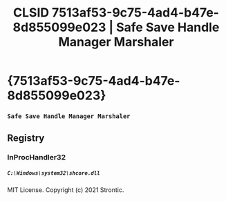 ﻿---
title: "CLSID 7513af53-9c75-4ad4-b47e-8d855099e023 | Safe Save Handle Manager Marshaler"
excerpt: What is COM-Object CLSID 7513af53-9c75-4ad4-b47e-8d855099e023?
---

# {7513af53-9c75-4ad4-b47e-8d855099e023}

### `Safe Save Handle Manager Marshaler`

## Registry


### InProcHandler32

##### `C:\Windows\system32\shcore.dll`

MIT License. Copyright (c) 2021 Strontic.


